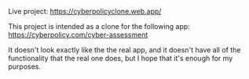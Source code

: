 Live project: https://cyberpolicyclone.web.app/

This project is intended as a clone for the following app: https://cyberpolicy.com/cyber-assessment

It doesn't look exactly like the the real app, and it doesn't have all of the functionality that the real one does, but I hope that it's enough for my purposes.
